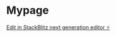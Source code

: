 # Mypage

[Edit in StackBlitz next generation editor ⚡️](https://stackblitz.com/~/github.com/PMariusf/Mypage)